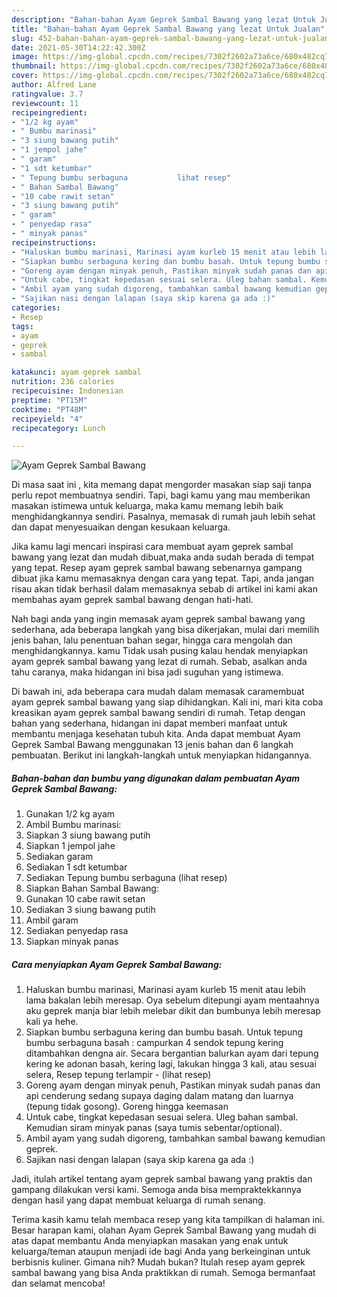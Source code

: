 ```yaml
---
description: "Bahan-bahan Ayam Geprek Sambal Bawang yang lezat Untuk Jualan"
title: "Bahan-bahan Ayam Geprek Sambal Bawang yang lezat Untuk Jualan"
slug: 452-bahan-bahan-ayam-geprek-sambal-bawang-yang-lezat-untuk-jualan
date: 2021-05-30T14:22:42.300Z
image: https://img-global.cpcdn.com/recipes/7302f2602a73a6ce/680x482cq70/ayam-geprek-sambal-bawang-foto-resep-utama.jpg
thumbnail: https://img-global.cpcdn.com/recipes/7302f2602a73a6ce/680x482cq70/ayam-geprek-sambal-bawang-foto-resep-utama.jpg
cover: https://img-global.cpcdn.com/recipes/7302f2602a73a6ce/680x482cq70/ayam-geprek-sambal-bawang-foto-resep-utama.jpg
author: Alfred Lane
ratingvalue: 3.7
reviewcount: 11
recipeingredient:
- "1/2 kg ayam"
- " Bumbu marinasi"
- "3 siung bawang putih"
- "1 jempol jahe"
- " garam"
- "1 sdt ketumbar"
- " Tepung bumbu serbaguna           lihat resep"
- " Bahan Sambal Bawang"
- "10 cabe rawit setan"
- "3 siung bawang putih"
- " garam"
- " penyedap rasa"
- " minyak panas"
recipeinstructions:
- "Haluskan bumbu marinasi, Marinasi ayam kurleb 15 menit atau lebih lama bakalan lebih meresap. Oya sebelum ditepungi ayam mentaahnya aku geprek manja biar lebih melebar dikit dan bumbunya lebih meresap kali ya hehe."
- "Siapkan bumbu serbaguna kering dan bumbu basah. Untuk tepung bumbu serbaguna basah : campurkan 4 sendok tepung kering ditambahkan dengna air. Secara bergantian balurkan ayam dari tepung kering ke adonan basah, kering lagi, lakukan hingga 3 kali, atau sesuai selera, Resep tepung terlampir           (lihat resep)"
- "Goreng ayam dengan minyak penuh, Pastikan minyak sudah panas dan api cenderung sedang supaya daging dalam matang dan luarnya (tepung tidak gosong). Goreng hingga keemasan"
- "Untuk cabe, tingkat kepedasan sesuai selera. Uleg bahan sambal. Kemudian siram minyak panas (saya tumis sebentar/optional)."
- "Ambil ayam yang sudah digoreng, tambahkan sambal bawang kemudian geprek."
- "Sajikan nasi dengan lalapan (saya skip karena ga ada :)"
categories:
- Resep
tags:
- ayam
- geprek
- sambal

katakunci: ayam geprek sambal 
nutrition: 236 calories
recipecuisine: Indonesian
preptime: "PT15M"
cooktime: "PT48M"
recipeyield: "4"
recipecategory: Lunch

---
```



![Ayam Geprek Sambal Bawang](https://img-global.cpcdn.com/recipes/7302f2602a73a6ce/680x482cq70/ayam-geprek-sambal-bawang-foto-resep-utama.jpg)

Di masa  saat ini , kita memang dapat mengorder masakan siap saji tanpa perlu repot membuatnya sendiri. Tapi, bagi kamu yang mau memberikan masakan istimewa untuk keluarga, maka kamu memang lebih baik menghidangkannya sendiri. Pasalnya, memasak di rumah jauh lebih sehat dan dapat menyesuaikan dengan kesukaan keluarga.

Jika kamu lagi mencari inspirasi cara membuat ayam geprek sambal bawang yang lezat dan mudah dibuat,maka anda sudah berada di tempat yang tepat. Resep ayam geprek sambal bawang  sebenarnya gampang dibuat jika kamu memasaknya dengan cara yang tepat. Tapi, anda jangan risau akan tidak berhasil dalam memasaknya 
sebab di artikel ini kami akan membahas ayam geprek sambal bawang dengan hati-hati.  



Nah bagi anda yang ingin memasak ayam geprek sambal bawang yang sederhana, ada beberapa langkah yang bisa dikerjakan, mulai dari memilih jenis bahan, lalu penentuan bahan segar, hingga cara mengolah dan menghidangkannya. kamu Tidak usah pusing kalau hendak menyiapkan ayam geprek sambal bawang yang lezat di rumah. Sebab, asalkan anda  tahu caranya, maka hidangan ini bisa jadi suguhan yang istimewa.

Di bawah ini, ada beberapa cara mudah dalam memasak caramembuat ayam geprek sambal bawang yang siap dihidangkan. Kali ini, mari kita coba kreasikan ayam geprek sambal bawang sendiri di rumah. Tetap dengan bahan yang sederhana, hidangan ini dapat memberi manfaat untuk membantu menjaga kesehatan tubuh kita. Anda dapat membuat Ayam Geprek Sambal Bawang menggunakan 13 jenis bahan dan 6 langkah pembuatan. Berikut ini langkah-langkah untuk menyiapkan hidangannya.

<!--inarticleads1-->

##### Bahan-bahan dan bumbu yang digunakan dalam pembuatan Ayam Geprek Sambal Bawang:

1. Gunakan 1/2 kg ayam
1. Ambil  Bumbu marinasi:
1. Siapkan 3 siung bawang putih
1. Siapkan 1 jempol jahe
1. Sediakan  garam
1. Sediakan 1 sdt ketumbar
1. Sediakan  Tepung bumbu serbaguna           (lihat resep)
1. Siapkan  Bahan Sambal Bawang:
1. Gunakan 10 cabe rawit setan
1. Sediakan 3 siung bawang putih
1. Ambil  garam
1. Sediakan  penyedap rasa
1. Siapkan  minyak panas




<!--inarticleads2-->

##### Cara menyiapkan Ayam Geprek Sambal Bawang:

1. Haluskan bumbu marinasi, Marinasi ayam kurleb 15 menit atau lebih lama bakalan lebih meresap. Oya sebelum ditepungi ayam mentaahnya aku geprek manja biar lebih melebar dikit dan bumbunya lebih meresap kali ya hehe.
1. Siapkan bumbu serbaguna kering dan bumbu basah. Untuk tepung bumbu serbaguna basah : campurkan 4 sendok tepung kering ditambahkan dengna air. Secara bergantian balurkan ayam dari tepung kering ke adonan basah, kering lagi, lakukan hingga 3 kali, atau sesuai selera, Resep tepung terlampir -           (lihat resep)
1. Goreng ayam dengan minyak penuh, Pastikan minyak sudah panas dan api cenderung sedang supaya daging dalam matang dan luarnya (tepung tidak gosong). Goreng hingga keemasan
1. Untuk cabe, tingkat kepedasan sesuai selera. Uleg bahan sambal. Kemudian siram minyak panas (saya tumis sebentar/optional).
1. Ambil ayam yang sudah digoreng, tambahkan sambal bawang kemudian geprek.
1. Sajikan nasi dengan lalapan (saya skip karena ga ada :)




Jadi, itulah artikel tentang  ayam geprek sambal bawang  yang praktis dan gampang dilakukan versi kami. Semoga anda bisa mempraktekkannya dengan hasil yang dapat membuat keluarga di rumah senang. 

Terima kasih kamu telah membaca resep yang kita tampilkan di halaman ini. Besar harapan kami, olahan  Ayam Geprek Sambal Bawang yang mudah di atas dapat membantu Anda menyiapkan masakan yang enak untuk keluarga/teman ataupun menjadi ide bagi Anda yang berkeinginan untuk berbisnis kuliner. Gimana nih? Mudah bukan? Itulah resep ayam geprek sambal bawang yang bisa Anda praktikkan di rumah. Semoga bermanfaat dan selamat mencoba!

